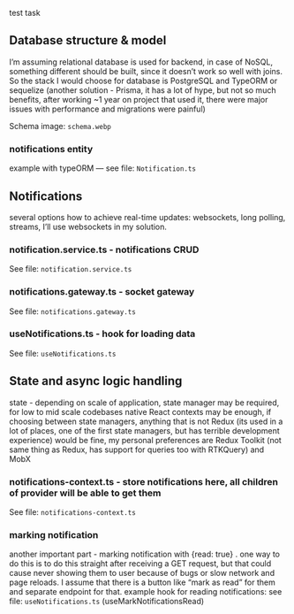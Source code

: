test task

## Database structure & model

I’m assuming relational database is used for backend, in case of NoSQL, something different should be built, since it doesn’t work so well with joins. So the stack I would choose for database is PostgreSQL and TypeORM or sequelize (another solution - Prisma, it has a lot of hype, but not so much benefits, after working ~1 year on project that used it, there were major issues with performance and migrations were painful)

Schema image: `schema.webp`

### notifications entity

example with typeORM — see file: `Notification.ts`

## Notifications

several options how to achieve real-time updates: websockets, long polling, streams, I’ll use websockets in my solution.

### notification.service.ts - notifications CRUD

See file: `notification.service.ts`

### notifications.gateway.ts - socket gateway

See file: `notifications.gateway.ts`

### useNotifications.ts - hook for loading data

See file: `useNotifications.ts`

## State and async logic handling

state - depending on scale of application, state manager may be required, for low to mid scale codebases native React contexts may be enough, if choosing between state managers, anything that is not Redux (its used in a lot of places, one of the first state managers, but has terrible development experience) would be fine, my personal preferences are  Redux Toolkit (not same thing as Redux, has support for queries too with RTKQuery) and MobX

### notifications-context.ts - store notifications here, all children of provider will be able to get them

See file: `notifications-context.ts`

### marking notification

another important part - marking notification with {read: true} . one way to do this is to do this straight after receiving a GET request, but that could cause never showing them to user because of bugs or slow network and page reloads. I assume that there is a button like “mark as read” for them and separate endpoint for that. example hook for reading notifications: see file: `useNotifications.ts` (useMarkNotificationsRead)

